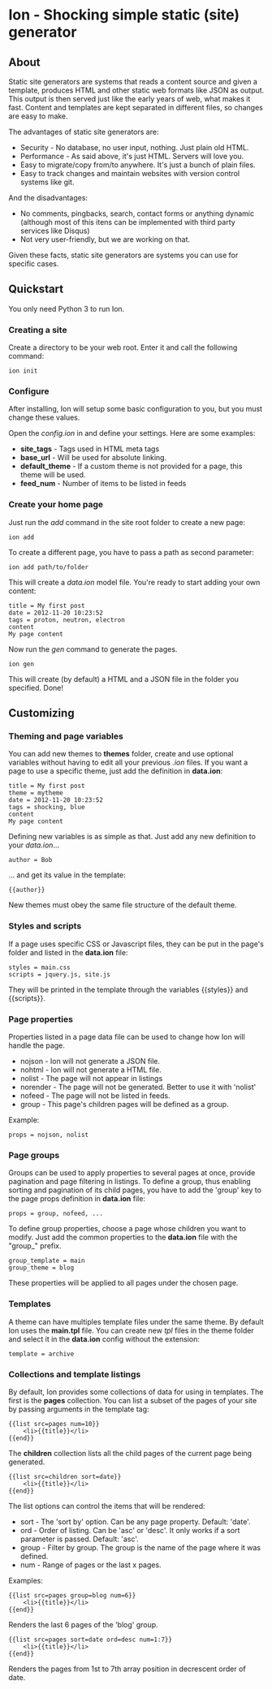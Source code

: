 # Ion - Shocking simple static (site) generator

## About
Static site generators are systems that reads a content source and given a template, produces HTML and other static web formats like JSON as output. This output is then served just like the early years of web, what makes it fast. Content and templates are kept separated in different files, so changes are easy to make.

The advantages of static site generators are:
* Security - No database, no user input, nothing. Just plain old HTML.
* Performance - As said above, it's just HTML. Servers will love you.
* Easy to migrate/copy from/to anywhere. It's just a bunch of plain files.
* Easy to track changes and maintain websites with version control systems like git.

And the disadvantages:
* No comments, pingbacks, search, contact forms or anything dynamic (although most of this itens can be implemented with third party services like Disqus)
* Not very user-friendly, but we are working on that.

Given these facts, static site generators are systems you can use for specific cases.

## Quickstart
You only need Python 3 to run Ion.

### Creating a site
Create a directory to be your web root. Enter it and call the following command:
    
	ion init

### Configure
After installing, Ion will setup some basic configuration to you, but you must change these values.

Open the *config.ion* in and define your settings. Here are some examples:
* **site_tags** - Tags used in HTML meta tags
* **base_url** - Will be used for absolute linking.
* **default_theme** - If a custom theme is not provided for a page, this theme will be used.
* **feed_num** - Number of items to be listed in feeds

### Create your home page
Just run the *add* command in the site root folder to create a new page:

    ion add
    
To create a different page, you have to pass a path as second parameter:

    ion add path/to/folder

This will create a *data.ion* model file. You're ready to start adding your own content:

    title = My first post
    date = 2012-11-20 10:23:52
    tags = proton, neutron, electron
    content
    My page content

Now run the *gen* command to generate the pages.
    
    ion gen

This will create (by default) a HTML and a JSON file in the folder you specified. Done!

## Customizing
### Theming and page variables
You can add new themes to **themes** folder, create and use optional variables without having to edit all your previous *.ion* files. If you want a page to use a specific theme, just add the definition in **data.ion**:

    title = My first post
    theme = mytheme
    date = 2012-11-20 10:23:52
    tags = shocking, blue
    content
    My page content

Defining new variables is as simple as that. Just add any new definition to your *data.ion*...

    author = Bob

... and get its value in the template:

    {{author}}

New themes must obey the same file structure of the default theme.

### Styles and scripts
If a page uses specific CSS or Javascript files, they can be put in the page's folder and listed in the **data.ion** file:

	styles = main.css
	scripts = jquery.js, site.js

They will be printed in the template through the variables {{styles}} and {{scripts}}.

### Page properties
Properties listed in a page data file can be used to change how Ion will handle the page.

* nojson - Ion will not generate a JSON file.
* nohtml - Ion will not generate a HTML file.
* nolist - The page will not appear in listings
* norender - The page will not be generated. Better to use it with 'nolist'
* nofeed - The page will not be listed in feeds.
* group - This page's children pages will be defined as a group.

Example:

	props = nojson, nolist

### Page groups
Groups can be used to apply properties to several pages at once, provide pagination and page filtering in listings. To define a group, thus enabling sorting and pagination of its child pages, you have to add the 'group' key to the page props definition in **data.ion** file:

	props = group, nofeed, ...

To define group properties, choose a page whose children you want to modify. Just add the common properties to the **data.ion** file with the "group_" prefix.

	group_template = main
	group_theme = blog

These properties will be applied to all pages under the chosen page.

### Templates
A theme can have multiples template files under the same theme. By default Ion uses the **main.tpl** file. You can create new *tpl* files in the theme folder and select it in the **data.ion** config without the extension:

    template = archive

### Collections and template listings
By default, Ion provides some collections of data for using in templates. The first is the **pages** collection. You can list a subset of the pages of your site by passing arguments in the template tag:

	{{list src=pages num=10}}
        <li>{{title}}</li>
    {{end}}

The **children** collection lists all the child pages of the current page being generated.

	{{list src=children sort=date}}
        <li>{{title}}</li>
    {{end}}

The list options can control the items that will be rendered:

* sort - The 'sort by' option. Can be any page property. Default: 'date'.
* ord - Order of listing. Can be 'asc' or 'desc'. It only works if a sort parameter is passed. Default: 'asc'.
* group - Filter by group. The group is the name of the page where it was defined.
* num - Range of pages or the last x pages.

Examples:

    {{list src=pages group=blog num=6}}
		<li>{{title}}</li>
	{{end}}

Renders the last 6 pages of the 'blog' group.

	{{list src=pages sort=date ord=desc num=1:7}}
		<li>{{title}}</li>
	{{end}}

Renders the pages from 1st to 7th array position in decrescent order of date.
